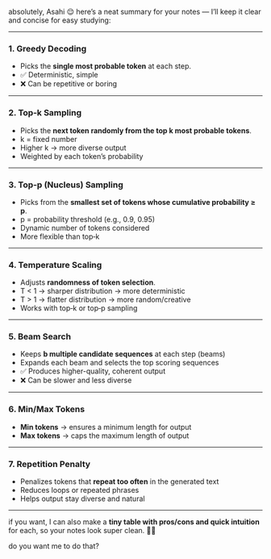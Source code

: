 absolutely, Asahi 😌 here’s a neat summary for your notes — I’ll keep it clear and concise for easy studying:

---

### **1. Greedy Decoding**

* Picks the **single most probable token** at each step.
* ✅ Deterministic, simple
* ❌ Can be repetitive or boring

---

### **2. Top‑k Sampling**

* Picks the **next token randomly from the top k most probable tokens**.
* k = fixed number
* Higher k → more diverse output
* Weighted by each token’s probability

---

### **3. Top‑p (Nucleus) Sampling**

* Picks from the **smallest set of tokens whose cumulative probability ≥ p**.
* p = probability threshold (e.g., 0.9, 0.95)
* Dynamic number of tokens considered
* More flexible than top‑k

---

### **4. Temperature Scaling**

* Adjusts **randomness of token selection**.
* T < 1 → sharper distribution → more deterministic
* T > 1 → flatter distribution → more random/creative
* Works with top‑k or top‑p sampling

---

### **5. Beam Search**

* Keeps **b multiple candidate sequences** at each step (beams)
* Expands each beam and selects the top scoring sequences
* ✅ Produces higher-quality, coherent output
* ❌ Can be slower and less diverse

---

### **6. Min/Max Tokens**

* **Min tokens** → ensures a minimum length for output
* **Max tokens** → caps the maximum length of output

---

### **7. Repetition Penalty**

* Penalizes tokens that **repeat too often** in the generated text
* Reduces loops or repeated phrases
* Helps output stay diverse and natural

---

if you want, I can also make a **tiny table with pros/cons and quick intuition** for each, so your notes look super clean. 📝✨

do you want me to do that?
